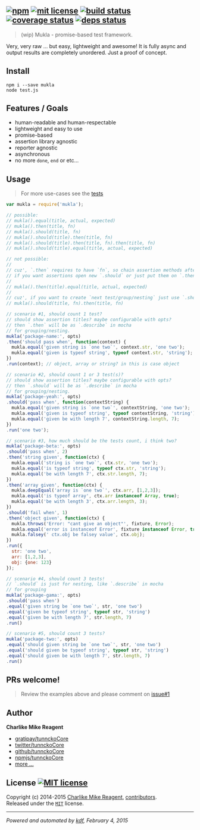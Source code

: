 ## [![npm][npmjs-img]][npmjs-url] [![mit license][license-img]][license-url] [![build status][travis-img]][travis-url] [![coverage status][coveralls-img]][coveralls-url] [![deps status][daviddm-img]][daviddm-url]

> (wip) Mukla - promise-based test framework.

Very, very raw ... but easy, lightweight and awesome!
It is fully async and output results are completely unordered.
Just a proof of concept.

## Install
```
npm i --save mukla
node test.js
```


## Features / Goals
- human-readable and human-respectable
- lightweight and easy to use
- promise-based
- assertion library agnostic
- reporter agnostic
- asynchronous
- no more `done`, `end` or etc...


## Usage
> For more use-cases see the [tests](./test.js)

```js
var mukla = require('mukla');

// possible:
// mukla().equal(title, actual, expected)
// mukla().then(title, fn)
// mukla().should(title, fn)
// mukla().should(title).then(title, fn)
// mukla().should(title).then(title, fn).then(title, fn)
// mukla().should(title).equal(title, actual, expected)

// not possible:
//
// cuz', `.then` requires to have `fn`, so chain assertion methods after `.then` are not reasonable
// if you want assertions open new `.should` or just put them on `.then`s `fn` function
//
// mukla().then(title).equal(title, actual, expected)
//
// cuz', if you want to create `next test/group/nesting` just use `.should`
// mukla().should(title, fn).then(title, fn)

// scenario #1, should count 1 test?
// should show assertion titles? maybe configurable with opts?
// then `.then` will be as `.describe` in mocha
// for grouping/nesting.
mukla('package-name:', opts)
.then('should pass when', function(context) {
  mukla.equal('given string is `one two`', context.str, 'one two');
  mukla.equal('given is typeof string', typeof context.str, 'string');
})
.run(context); // object, array or string? in this is case object

// scenario #2, should count 1 or 3 test(s)?
// should show assertion titles? maybe configurable with opts?
// then `.should` will be as `.describe` in mocha
// for grouping/nesting.
mukla('package-yeah:', opts)
.should('pass when', function(contextString) {
  mukla.equal('given string is `one two`', contextString, 'one two');
  mukla.equal('given is typeof string', typeof contextString, 'string');
  mukla.equal('given be with length 7', contextString.length, 7);
})
.run('one two');

// scenario #3, how much should be the tests count, i think two?
mukla('package-beta:', opts)
.should('pass when', 2)
.then('string given', function(ctx) {
  mukla.equal('string is `one two`', ctx.str, 'one two');
  mukla.equal('is typeof string', typeof ctx.str, 'string');
  mukla.equal('be with length 7', ctx.str.length, 7);
})
.then('array given', function(ctx) {
  mukla.deepEqual('array is `one two`', ctx.arr, [1,2,3]);
  mukla.equal('is typeof array', ctx.arr instanceof Array, true);
  mukla.equal('be with length 3', ctx.arr.length, 3);
})
.should('fail when', 1)
.then('object given', function(ctx) {
  mukla.throws('Error: "cant give an object"', fixture, Error);
  mukla.equal('error is instanceof Error', fixture instanceof Error, true);
  mukla.falsey(' ctx.obj be falsey value', ctx.obj);
})
.run({
  str: 'one two',
  arr: [1,2,3],
  obj: {one: 123}
});

// scenario #4, should count 3 tests!
// `.should` is just for nesting, like `.describe` in mocha
// for grouping
mukla('package-gama:', opts)
.should('pass when')
.equal('given string be `one two`', str, 'one two')
.equal('given be typeof string', typeof str, 'string')
.equal('given be with length 7', str.length, 7)
.run()

// scenario #5, should count 3 tests?
mukla('package-two:', opts)
.equal('should given string be `one two`', str, 'one two')
.equal('should given be typeof string', typeof str, 'string')
.equal('should given be with length 7', str.length, 7)
.run()
```


## PRs welcome!
> Review the examples above and please comment on
[issue#1](https://github.com/tunnckoCore/mukla/issues/1)


## Author
**Charlike Mike Reagent**
+ [gratipay/tunnckoCore][author-gratipay]
+ [twitter/tunnckoCore][author-twitter]
+ [github/tunnckoCore][author-github]
+ [npmjs/tunnckoCore][author-npmjs]
+ [more ...][contrib-more]


## License [![MIT license][license-img]][license-url]
Copyright (c) 2014-2015 [Charlike Mike Reagent][contrib-more], [contributors][contrib-graf].  
Released under the [`MIT`][license-url] license.


[npmjs-url]: http://npm.im/mukla
[npmjs-img]: https://img.shields.io/npm/v/mukla.svg?style=flat&label=mukla

[coveralls-url]: https://coveralls.io/r/tunnckoCore/mukla?branch=master
[coveralls-img]: https://img.shields.io/coveralls/tunnckoCore/mukla.svg?style=flat

[license-url]: https://github.com/tunnckoCore/mukla/blob/master/license.md
[license-img]: https://img.shields.io/badge/license-MIT-blue.svg?style=flat

[travis-url]: https://travis-ci.org/tunnckoCore/mukla
[travis-img]: https://img.shields.io/travis/tunnckoCore/mukla.svg?style=flat

[daviddm-url]: https://david-dm.org/tunnckoCore/mukla
[daviddm-img]: https://img.shields.io/david/tunnckoCore/mukla.svg?style=flat

[author-gratipay]: https://gratipay.com/tunnckoCore
[author-twitter]: https://twitter.com/tunnckoCore
[author-github]: https://github.com/tunnckoCore
[author-npmjs]: https://npmjs.org/~tunnckocore

[contrib-more]: http://j.mp/1stW47C
[contrib-graf]: https://github.com/tunnckoCore/mukla/graphs/contributors

***

_Powered and automated by [kdf](https://github.com/tunnckoCore), February 4, 2015_
